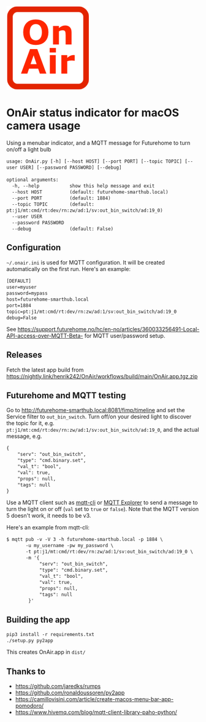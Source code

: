 ![](onair.png)

OnAir status indicator for macOS camera usage
==

Using a menubar indicator, and a MQTT message for Futurehome to turn on/off a light bulb

```
usage: OnAir.py [-h] [--host HOST] [--port PORT] [--topic TOPIC] [--user USER] [--password PASSWORD] [--debug]

optional arguments:
  -h, --help           show this help message and exit
  --host HOST          (default: futurehome-smarthub.local)
  --port PORT          (default: 1884)
  --topic TOPIC        (default: pt:j1/mt:cmd/rt:dev/rn:zw/ad:1/sv:out_bin_switch/ad:19_0)
  --user USER
  --password PASSWORD
  --debug              (default: False)
```

Configuration
--
`~/.onair.ini` is used for MQTT configuration. It will be created automatically on the first run. Here's an example:
```
[DEFAULT]
user=myuser
password=mypass
host=futurehome-smarthub.local
port=1884
topic=pt:j1/mt:cmd/rt:dev/rn:zw/ad:1/sv:out_bin_switch/ad:19_0
debug=False
```
See
<https://support.futurehome.no/hc/en-no/articles/360033256491-Local-API-access-over-MQTT-Beta-> for MQTT user/password setup.

Releases
--
Fetch the latest app build from <https://nightly.link/henrik242/OnAir/workflows/build/main/OnAir.app.tgz.zip>


Futurehome and MQTT testing
--
Go to <http://futurehome-smarthub.local:8081/fimp/timeline> and set the Service filter to `out_bin_switch`.
Turn off/on your desired light to discover the topic for it, e.g. `pt:j1/mt:cmd/rt:dev/rn:zw/ad:1/sv:out_bin_switch/ad:19_0`,
and the actual message, e.g.
```
{
    "serv": "out_bin_switch",
    "type": "cmd.binary.set",
    "val_t": "bool",
    "val": true,
    "props": null,
    "tags": null
}
```

Use a MQTT client such as [mqtt-cli](https://github.com/hivemq/mqtt-cli) or [MQTT Explorer](http://mqtt-explorer.com/)
to send a message to turn the light on or off (`val` set to `true` or `false`). 
Note that the MQTT version 5 doesn't work, it needs to be v3.

Here's an example from mqtt-cli:
```
$ mqtt pub -v -V 3 -h futurehome-smarthub.local -p 1884 \
       -u my_username -pw my_password \
       -t pt:j1/mt:cmd/rt:dev/rn:zw/ad:1/sv:out_bin_switch/ad:19_0 \
       -m '{
            "serv": "out_bin_switch",
            "type": "cmd.binary.set",
            "val_t": "bool",
            "val": true,
            "props": null,
            "tags": null
        }'
```

Building the app
--

```
pip3 install -r requirements.txt
./setup.py py2app
```

This creates OnAir.app in `dist/`

Thanks to
--

- <https://github.com/jaredks/rumps>
- <https://github.com/ronaldoussoren/py2app>
- <https://camillovisini.com/article/create-macos-menu-bar-app-pomodoro/>
- <https://www.hivemq.com/blog/mqtt-client-library-paho-python/>

